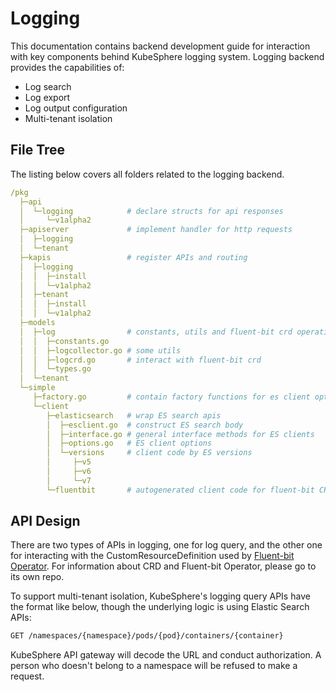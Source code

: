 # Logging

This documentation contains backend development guide for interaction with key components behind KubeSphere logging system. Logging backend provides the capabilities of:

- Log search
- Log export
- Log output configuration
- Multi-tenant isolation

## File Tree

The listing below covers all folders related to the logging backend.

```yaml
/pkg
  ├─api
  │  └─logging            # declare structs for api responses
  │     └─v1alpha2
  ├─apiserver             # implement handler for http requests
  │  ├─logging
  │  └─tenant
  ├─kapis                 # register APIs and routing
  │  ├─logging
  │  │  ├─install
  │  │  └─v1alpha2
  │  ├─tenant
  │  │  ├─install
  │  │  └─v1alpha2
  ├─models
  │  ├─log                # constants, utils and fluent-bit crd operation
  │  │  ├─constants.go
  │  │  ├─logcollector.go # some utils
  │  │  ├─logcrd.go       # interact with fluent-bit crd
  │  │  └─types.go
  │  └─tenant
  └─simple
     ├─factory.go         # contain factory functions for es client options
     └─client
        ├─elasticsearch   # wrap ES search apis
        │  ├─esclient.go  # construct ES search body
        │  ├─interface.go # general interface methods for ES clients
        │  ├─options.go   # ES client options
        │  └─versions     # client code by ES versions
        │     ├─v5
        │     ├─v6
        │     └─v7
        └─fluentbit       # autogenerated client code for fluent-bit CRD
```

## API Design

There are two types of APIs in logging, one for log query, and the other one for interacting with the CustomResourceDefinition used by [Fluent-bit Operator](https://github.com/kubesphere/fluentbit-operator). For information about CRD and Fluent-bit Operator, please go to its own repo.

To support multi-tenant isolation, KubeSphere's logging query APIs have the format like below, though the underlying logic is using Elastic Search APIs:
  
```bash
GET /namespaces/{namespace}/pods/{pod}/containers/{container}
```

KubeSphere API gateway will decode the URL and conduct authorization. A person who doesn't belong to a namespace will be refused to make a request.
